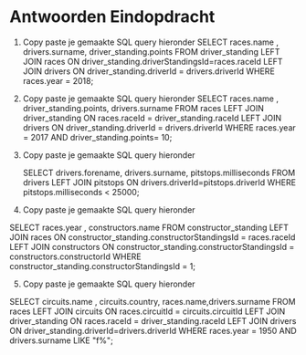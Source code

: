 # Antwoorden Eindopdracht

1. Copy paste je gemaakte SQL query hieronder
  SELECT races.name , drivers.surname, driver_standing.points FROM driver_standing LEFT JOIN races ON driver_standing.driverStandingsId=races.raceId LEFT JOIN drivers ON driver_standing.driverId = drivers.driverId WHERE races.year = 2018;

2. Copy paste je gemaakte SQL query hieronder
     SELECT races.name , driver_standing.points, drivers.surname FROM races LEFT JOIN driver_standing ON races.raceId = driver_standing.raceId LEFT JOIN drivers ON driver_standing.driverId = drivers.driverId WHERE races.year = 2017 AND driver_standing.points= 10;

3. Copy paste je gemaakte SQL query hieronder

   SELECT drivers.forename, drivers.surname, pitstops.milliseconds FROM drivers LEFT JOIN pitstops ON drivers.driverId=pitstops.driverId WHERE pitstops.milliseconds < 25000;

4. Copy paste je gemaakte SQL query hieronder
   

SELECT races.year , constructors.name FROM constructor_standing LEFT JOIN races ON constructor_standing.constructorStandingsId = races.raceId LEFT JOIN constructors ON constructor_standing.constructorStandingsId = constructors.constructorId WHERE constructor_standing.constructorStandingsId = 1;

5. Copy paste je gemaakte SQL query hieronder
   
SELECT circuits.name , circuits.country, races.name,drivers.surname FROM races LEFT JOIN circuits ON races.circuitId = circuits.circuitId LEFT JOIN driver_standing ON races.raceId = driver_standing.raceId LEFT JOIN drivers ON driver_standing.driverId=drivers.driverId WHERE races.year = 1950 AND drivers.surname LIKE "f%";